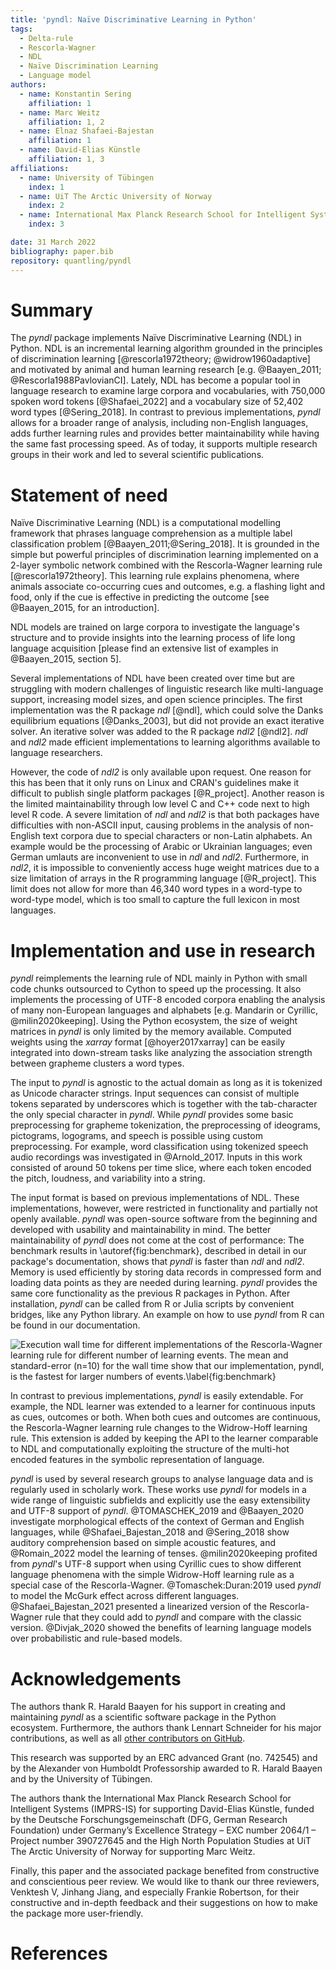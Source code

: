 ```yaml
---
title: 'pyndl: Naïve Discriminative Learning in Python'
tags:
  - Delta-rule
  - Rescorla-Wagner
  - NDL
  - Naïve Discrimination Learning
  - Language model
authors:
  - name: Konstantin Sering
    affiliation: 1
  - name: Marc Weitz
    affiliation: 1, 2
  - name: Elnaz Shafaei-Bajestan
    affiliation: 1
  - name: David-Elias Künstle
    affiliation: 1, 3
affiliations:
  - name: University of Tübingen
    index: 1
  - name: UiT The Arctic University of Norway
    index: 2
  - name: International Max Planck Research School for Intelligent Systems
    index: 3

date: 31 March 2022
bibliography: paper.bib
repository: quantling/pyndl
---
```


# Summary

<!-- A summary describing the high-level functionality and purpose of the
software for a diverse, non-specialist audience -->
The *pyndl* package implements Naïve Discriminative Learning (NDL) in Python. NDL is an
incremental learning algorithm grounded in the principles of discrimination
learning [@rescorla1972theory; @widrow1960adaptive] and motivated by animal and
human learning research [e.g. @Baayen_2011; @Rescorla1988PavlovianCI]. Lately,
NDL has become a popular tool in language research to examine large corpora and
vocabularies, with 750,000 spoken word tokens [@Shafaei_2022] and a vocabulary
size of 52,402 word types [@Sering_2018]. In contrast to previous
implementations, *pyndl* allows for a broader range of analysis, including
non-English languages, adds further learning rules and provides better
maintainability while having the same fast processing speed. As of today, it
supports multiple research groups in their work and led to several scientific
publications.


# Statement of need

<!-- General problem -->
Naïve Discriminative Learning (NDL) is a computational modelling framework that
phrases language comprehension as a multiple label classification problem
[@Baayen_2011;@Sering_2018]. It is grounded in the simple but powerful principles
of discrimination learning implemented on a 2-layer symbolic network combined
with the Rescorla-Wagner learning rule [@rescorla1972theory].
This learning rule explains phenomena, where animals associate co-occurring
cues and outcomes, e.g. a flashing light and food, only if the cue is effective
in predicting the outcome [see @Baayen_2015, for an introduction].
<!-- Alternatively, the final state of the learning weights in the network is
computable by equilibrium equations [@Danks_2003,@rescorla1972theory]. The
underlying assumption is that language is learned over time. -->
NDL models are trained on large corpora to investigate the language's structure
and to provide insights into the learning process of life long language
acquisition [please find an extensive list of examples in @Baayen_2015, section 5].


<!-- Which implementations are out there? -->
Several implementations of NDL have been created over time but are struggling
with modern challenges of linguistic research like multi-language support,
increasing model sizes, and open science principles. The first implementation
was the R package *ndl* [@ndl], which could solve the Danks equilibrium
equations [@Danks_2003], but did not provide an exact iterative solver. An
iterative solver was added to the R package *ndl2* [@ndl2]. *ndl* and *ndl2*
made efficient implementations to learning algorithms available to language
researchers.


<!-- Differences to pyndl -->
<!-- Problems of ndl and ndl2 -->
However, the code of *ndl2* is only available upon request. One reason for this
has been that it only runs on Linux and CRAN's guidelines make it difficult to
publish single platform packages [@R_project]. Another reason is the limited
maintainability through low level C and C++ code next to high level R code.
A severe limitation of *ndl* and *ndl2* is that both packages have difficulties
with non-ASCII input, causing problems in the analysis of non-English text
corpora due to special characters or non-Latin alphabets. An example would be
the processing of Arabic or Ukrainian languages; even German umlauts are
inconvenient to use in *ndl* and *ndl2*. Furthermore, in *ndl2*, it is
impossible to conveniently access huge weight matrices due to a size limitation
of arrays in the R programming language [@R_project]. This limit does not allow
for more than 46,340 word types in a word-type to word-type model, which is too
small to capture the full lexicon in most languages.


# Implementation and use in research

<!-- Short description of pyndl -->
*pyndl* reimplements the learning rule of NDL mainly in Python with small code
chunks outsourced to Cython to speed up the processing. It also implements the
processing of UTF-8 encoded corpora enabling the analysis of many non-European
languages and alphabets [e.g. Mandarin or Cyrillic, @milin2020keeping]. Using
the Python ecosystem, the size of weight matrices in *pyndl* is only limited by
the memory available. Computed weights using the *xarray* format
[@hoyer2017xarray] can be easily integrated into down-stream tasks like
analyzing the association strength between grapheme clusters a word types.

The input to *pyndl* is agnostic to the actual domain as long as it is
tokenized as Unicode character strings. Input sequences can consist of multiple
tokens separated by underscores which is together with the tab-character the
only special character in *pyndl*. While *pyndl* provides some basic
preprocessing for grapheme tokenization, the preprocessing of ideograms,
pictograms, logograms, and speech is possible using custom preprocessing. For
example, word classification using tokenized speech audio recordings was
investigated in @Arnold_2017. Inputs in this work consisted of around 50 tokens
per time slice, where each token encoded the pitch, loudness, and variability
into a string.

The input format is based on previous implementations of NDL. These
implementations, however, were restricted in functionality and partially not
openly available. *pyndl* was open-source software from the beginning and
developed with usability and maintainability in mind.  The better
maintainability of *pyndl* does not come at the cost of performance: The
benchmark results in \autoref{fig:benchmark}, described in detail in our
package's documentation, shows that *pyndl* is faster than *ndl* and *ndl2*.
Memory is used efficiently by storing data records in compressed form and
loading data points as they are needed during learning.  *pyndl* provides the
same core functionality as the previous R packages in Python. After
installation, *pyndl* can be called from R or Julia scripts by convenient
bridges, like any Python library. An example on how to use *pyndl* from R can
be found in our documentation.

![Execution wall time for different implementations of the Rescorla-Wagner
learning rule for different number of learning events. The mean and
standard-error ($n$=10) for the wall time show that our implementation,
*pyndl*, is the fastest for larger numbers of
events.\label{fig:benchmark}](benchmark_result.png)

<!-- WH extension of pyndl -->
In contrast to previous implementations, *pyndl* is easily extendable. For
example, the NDL learner was extended to a learner for continuous inputs as
cues, outcomes or both.  When both cues and outcomes are continuous, the
Rescorla-Wagner learning rule changes to the Widrow-Hoff learning rule. This
extension is added by keeping the API to the learner comparable to NDL and
computationally exploiting the structure of the multi-hot encoded features in
the symbolic representation of language.

<!-- Pyndl in research -->
*pyndl* is used by several research groups to analyse language data and is
regularly used in scholarly work.  These works use *pyndl* for models in a wide
range of linguistic subfields and explicitly use the easy extensibility and
UTF-8 support of *pyndl*.  @TOMASCHEK_2019 and @Baayen_2020 investigate
morphological effects of the context of German and English languages, while
@Shafaei_Bajestan_2018 and @Sering_2018 show auditory comprehension based on
simple acoustic features, and @Romain_2022 model the learning of tenses.
@milin2020keeping profited from *pyndl*'s UTF-8 support when using Cyrillic
cues to show different language phenomena with the simple Widrow-Hoff learning
rule as a special case of the Rescorla-Wagner. @Tomaschek:Duran:2019 used
*pyndl* to model the McGurk effect across different languages.
@Shafaei_Bajestan_2021 presented a linearized version of the Rescorla-Wagner
rule that they could add to *pyndl* and compare with the classic version.
@Divjak_2020 showed the benefits of learning language models over probabilistic
and rule-based models.


# Acknowledgements

The authors thank R. Harald Baayen for his support in creating and maintaining
*pyndl* as a scientific software package in the Python ecosystem.
Furthermore, the authors thank Lennart Schneider for his major contributions, as
well as all [other contributors on
GitHub](https://github.com/quantling/pyndl/graphs/contributors).

This research was supported by an ERC advanced Grant (no. 742545) and by the
Alexander von Humboldt Professorship awarded to R. Harald Baayen and by the
University of Tübingen.

The authors thank the International Max Planck Research School for Intelligent
Systems (IMPRS-IS) for supporting David-Elias Künstle,
funded by the Deutsche Forschungsgemeinschaft (DFG, German Research Foundation)
under Germany’s Excellence Strategy – EXC number 2064/1 – Project number
390727645 and the High North Population Studies at UiT The Arctic University of
Norway for supporting Marc Weitz.

Finally, this paper and the associated package benefited from constructive and
conscientious peer review. We would like to thank our three reviewers, Venktesh
V, Jinhang Jiang, and especially Frankie Robertson, for their constructive and
in-depth feedback and their suggestions on how to make the package more
user-friendly.

# References
